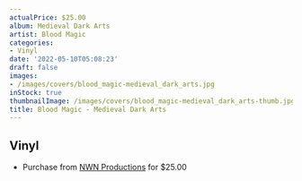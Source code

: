 ```yaml
---
actualPrice: $25.00
album: Medieval Dark Arts
artist: Blood Magic
categories:
- Vinyl
date: '2022-05-10T05:08:23'
draft: false
images:
- /images/covers/blood_magic-medieval_dark_arts.jpg
inStock: true
thumbnailImage: /images/covers/blood_magic-medieval_dark_arts-thumb.jpg
title: Blood Magic - Medieval Dark Arts
---
```


## Vinyl
* Purchase from [NWN Productions](http://shop.nwnprod.com/index.php?route=product/product&path=75&product_id=23188&sort=pd.name&order=ASC) for $25.00
